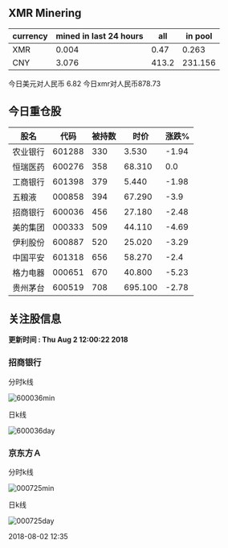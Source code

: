## XMR Minering

|currency|mined in last 24 hours|all|in pool|
|---|---|---|---|
|XMR|0.004|0.47|0.263|
|CNY|3.076|413.2|231.156|

今日美元对人民币 6.82	今日xmr对人民币878.73


## 今日重仓股 

|股名|代码|被持数|时价|涨跌%|
|---|---|---|---|---|
|农业银行|601288|330|3.530|-1.94|
|恒瑞医药|600276|358|68.310|0.0|
|工商银行|601398|379|5.440|-1.98|
|五粮液|000858|394|67.290|-3.9|
|招商银行|600036|456|27.180|-2.48|
|美的集团|000333|509|44.110|-4.69|
|伊利股份|600887|520|25.020|-3.29|
|中国平安|601318|656|58.270|-2.4|
|格力电器|000651|670|40.800|-5.23|
|贵州茅台|600519|708|695.100|-2.78|

## 关注股信息
**更新时间 : Thu Aug  2 12:00:22 2018**
### 招商银行 
分时k线

![600036min](http://image.sinajs.cn/newchart/min/n/sh600036.gif)

日k线

![600036day](http://image.sinajs.cn/newchart/daily/n/sh600036.gif)

### 京东方Ａ 
分时k线

![000725min](http://image.sinajs.cn/newchart/min/n/sz000725.gif)

日k线

![000725day](http://image.sinajs.cn/newchart/daily/n/sz000725.gif)

2018-08-02 12:35